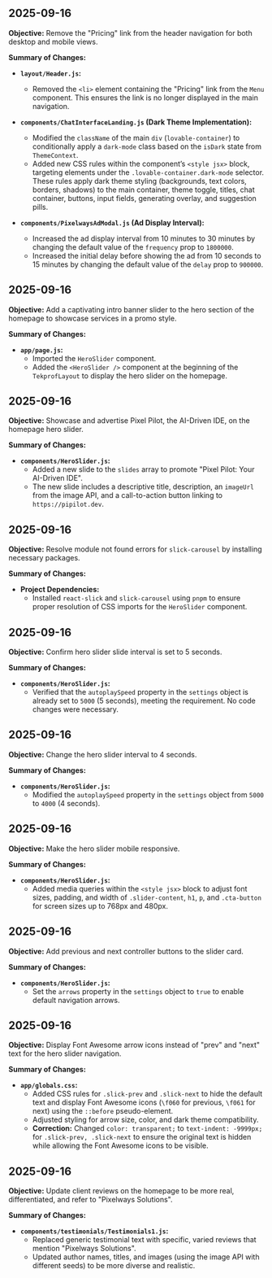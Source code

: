 ## 2025-09-16

**Objective:** Remove the "Pricing" link from the header navigation for both desktop and mobile views.

**Summary of Changes:**

-   **`layout/Header.js`:**
    -   Removed the `<li>` element containing the "Pricing" link from the `Menu` component. This ensures the link is no longer displayed in the main navigation.

-   **`components/ChatInterfaceLanding.js` (Dark Theme Implementation):**
    -   Modified the `className` of the main `div` (`lovable-container`) to conditionally apply a `dark-mode` class based on the `isDark` state from `ThemeContext`.
    -   Added new CSS rules within the component’s `<style jsx>` block, targeting elements under the `.lovable-container.dark-mode` selector. These rules apply dark theme styling (backgrounds, text colors, borders, shadows) to the main container, theme toggle, titles, chat container, buttons, input fields, generating overlay, and suggestion pills.

-   **`components/PixelwaysAdModal.js` (Ad Display Interval):**
    -   Increased the ad display interval from 10 minutes to 30 minutes by changing the default value of the `frequency` prop to `1800000`.
    -   Increased the initial delay before showing the ad from 10 seconds to 15 minutes by changing the default value of the `delay` prop to `900000`.

## 2025-09-16

**Objective:** Add a captivating intro banner slider to the hero section of the homepage to showcase services in a promo style.

**Summary of Changes:**

-   **`app/page.js`:**
    -   Imported the `HeroSlider` component.
    -   Added the `<HeroSlider />` component at the beginning of the `TekprofLayout` to display the hero slider on the homepage.

## 2025-09-16

**Objective:** Showcase and advertise Pixel Pilot, the AI-Driven IDE, on the homepage hero slider.

**Summary of Changes:**

-   **`components/HeroSlider.js`:**
    -   Added a new slide to the `slides` array to promote "Pixel Pilot: Your AI-Driven IDE".
    -   The new slide includes a descriptive title, description, an `imageUrl` from the image API, and a call-to-action button linking to `https://pipilot.dev`.

## 2025-09-16

**Objective:** Resolve module not found errors for `slick-carousel` by installing necessary packages.

**Summary of Changes:**

-   **Project Dependencies:**
    -   Installed `react-slick` and `slick-carousel` using `pnpm` to ensure proper resolution of CSS imports for the `HeroSlider` component.

## 2025-09-16

**Objective:** Confirm hero slider slide interval is set to 5 seconds.

**Summary of Changes:**

-   **`components/HeroSlider.js`:**
    -   Verified that the `autoplaySpeed` property in the `settings` object is already set to `5000` (5 seconds), meeting the requirement. No code changes were necessary.

## 2025-09-16

**Objective:** Change the hero slider interval to 4 seconds.

**Summary of Changes:**

-   **`components/HeroSlider.js`:**
    -   Modified the `autoplaySpeed` property in the `settings` object from `5000` to `4000` (4 seconds).

## 2025-09-16

**Objective:** Make the hero slider mobile responsive.

**Summary of Changes:**

-   **`components/HeroSlider.js`:**
    -   Added media queries within the `<style jsx>` block to adjust font sizes, padding, and width of `.slider-content`, `h1`, `p`, and `.cta-button` for screen sizes up to 768px and 480px.

## 2025-09-16

**Objective:** Add previous and next controller buttons to the slider card.

**Summary of Changes:**

-   **`components/HeroSlider.js`:**
    -   Set the `arrows` property in the `settings` object to `true` to enable default navigation arrows.

## 2025-09-16

**Objective:** Display Font Awesome arrow icons instead of "prev" and "next" text for the hero slider navigation.

**Summary of Changes:**

-   **`app/globals.css`:**
    -   Added CSS rules for `.slick-prev` and `.slick-next` to hide the default text and display Font Awesome icons (`\f060` for previous, `\f061` for next) using the `::before` pseudo-element.
    -   Adjusted styling for arrow size, color, and dark theme compatibility.
    -   **Correction:** Changed `color: transparent;` to `text-indent: -9999px;` for `.slick-prev, .slick-next` to ensure the original text is hidden while allowing the Font Awesome icons to be visible.

## 2025-09-16

**Objective:** Update client reviews on the homepage to be more real, differentiated, and refer to "Pixelways Solutions".

**Summary of Changes:**

-   **`components/testimonials/Testimonials1.js`:**
    -   Replaced generic testimonial text with specific, varied reviews that mention "Pixelways Solutions".
    -   Updated author names, titles, and images (using the image API with different seeds) to be more diverse and realistic.